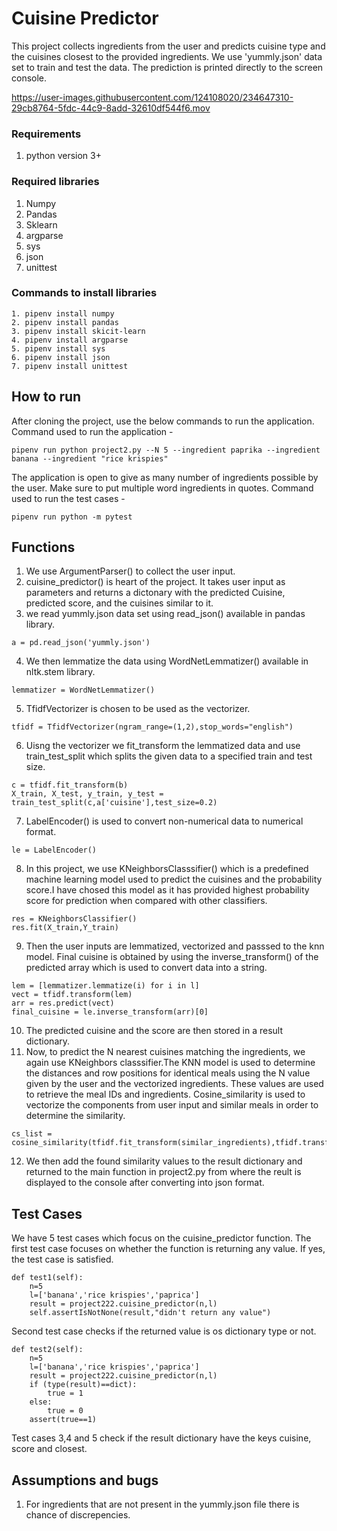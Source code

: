 # Cuisine Predictor
This project collects ingredients from the user and predicts cuisine type and the cuisines closest to the provided ingredients. We use 'yummly.json' data set to train and test the data. The prediction is printed directly to the screen console.



https://user-images.githubusercontent.com/124108020/234647310-29cb8764-5fdc-44c9-8add-32610df544f6.mov



### Requirements
1. python version 3+
### Required libraries
1. Numpy
2. Pandas
3. Sklearn
4. argparse
5. sys
6. json
7. unittest
### Commands to install libraries
```
1. pipenv install numpy
2. pipenv install pandas
3. pipenv install skicit-learn
4. pipenv install argparse
5. pipenv install sys
6. pipenv install json
7. pipenv install unittest
```
## How to run
After cloning the project, use the below commands to run the application.
Command used to run the application -
```
pipenv run python project2.py --N 5 --ingredient paprika --ingredient banana --ingredient "rice krispies"
```
The application is open to give as many number of ingredients possible by the user. Make sure to put multiple word ingredients in quotes.
Command used to run the test cases - 
```
pipenv run python -m pytest
```
## Functions
1. We use ArgumentParser() to collect the user input.
2. cuisine_predictor() is heart of the project. It takes user input as parameters and returns a dictonary with the predicted Cuisine, predicted score, and the cuisines similar to it.
3. we read yummly.json data set using read_json() available in pandas library.
```
a = pd.read_json('yummly.json')
```
4. We then lemmatize the data using WordNetLemmatizer() available in nltk.stem library.
```
lemmatizer = WordNetLemmatizer()
```
5. TfidfVectorizer is chosen to be used as the vectorizer.
```
tfidf = TfidfVectorizer(ngram_range=(1,2),stop_words="english")
```
6. Uisng the vectorizer we fit_transform the lemmatized data and use train_test_split which splits the given data to a specified train and test size.
```
c = tfidf.fit_transform(b)
X_train, X_test, y_train, y_test = train_test_split(c,a['cuisine'],test_size=0.2)
```
7. LabelEncoder() is used to convert non-numerical data to numerical format.
```
le = LabelEncoder()
```
8. In this project, we use KNeighborsClasssifier() which is a predefined machine learning model used to predict the cuisines and the probability score.I have chosed this model as it has provided highest probability score for prediction when compared with other classifiers.
```
res = KNeighborsClassifier()
res.fit(X_train,Y_train)
```
9. Then the user inputs are lemmatized, vectorized and passsed to the knn model. Final cuisine is obtained by using the inverse_transform() of the predicted array which is used to convert data into a string.
```
lem = [lemmatizer.lemmatize(i) for i in l]
vect = tfidf.transform(lem)
arr = res.predict(vect)
final_cuisine = le.inverse_transform(arr)[0]
```
10. The predicted cuisine and the score are then stored in a result dictionary.
11. Now, to predict the N nearest cuisines matching the ingredients, we again use KNeighbors classsifier.The KNN model is used to determine the distances and row positions for identical meals using the N value given by the user and the vectorized ingredients. These values are used to retrieve the meal IDs and ingredients. Cosine_similarity is used to vectorize the components from user input and similar meals in order to determine the similarity.
```
cs_list = cosine_similarity(tfidf.fit_transform(similar_ingredients),tfidf.transform(user_list))
```
12. We then add the found similarity values to the result dictionary and returned to the main function in project2.py from where the reult is displayed to the console after converting into json format.
## Test Cases
We have 5 test cases which focus on the cuisine_predictor function. The first test case focuses on whether the function is returning any value. If yes, the test case is satisfied.
```
def test1(self):
    n=5
    l=['banana','rice krispies','paprica']
    result = project222.cuisine_predictor(n,l)
    self.assertIsNotNone(result,"didn't return any value")
````
Second test case checks if the returned value is os dictionary type or not.
```
def test2(self):
    n=5
    l=['banana','rice krispies','paprica']
    result = project222.cuisine_predictor(n,l)
    if (type(result)==dict):
        true = 1
    else:
        true = 0
    assert(true==1)
```
Test cases 3,4 and 5 check if the result dictionary have the keys cuisine, score and closest.
## Assumptions and bugs
1. For ingredients that are not present in the yummly.json file there is chance of discrepencies.
